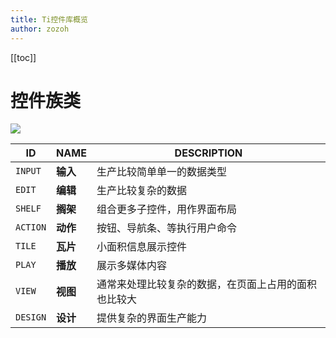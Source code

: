 ```yaml
---
title: Ti控件库概览
author: zozoh
---
```


[[toc]]

# 控件族类

![](/com_races.png)

  ID     |  NAME    | DESCRIPTION
---------|----------|-----------------------
`INPUT`  | **输入** | 生产比较简单单一的数据类型
`EDIT`   | **编辑** | 生产比较复杂的数据
`SHELF`  | **搁架** | 组合更多子控件，用作界面布局
`ACTION` | **动作** | 按钮、导航条、等执行用户命令
`TILE`   | **瓦片** | 小面积信息展示控件
`PLAY`   | **播放** | 展示多媒体内容
`VIEW`   | **视图** | 通常来处理比较复杂的数据，在页面上占用的面积也比较大
`DESIGN` | **设计** | 提供复杂的界面生产能力
